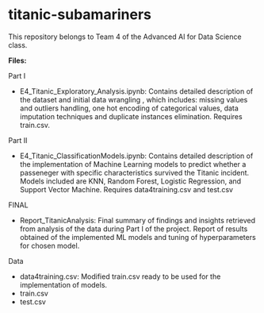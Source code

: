# titanic-subamariners
This repository belongs to Team 4 of the Advanced AI for Data Science class.

**Files:**

Part I
* E4_Titanic_Exploratory_Analysis.ipynb: Contains detailed description of the dataset and initial data wrangling , which includes: missing values and outliers handling, one hot encoding of categorical values, data imputation techniques and duplicate instances elimination. Requires train.csv.


Part II
* E4_Titanic_ClassificationModels.ipynb: Contains detailed description of the implementation of Machine Learning models to predict whether a passeneger with specific characteristics survived the Titanic incident. Models included are KNN, Random Forest, Logistic Regression, and Support Vector Machine. Requires data4training.csv and test.csv

FINAL
* Report_TitanicAnalysis: Final summary of findings and insights retrieved from analysis of the data during Part I of the project. Report of results obtained of the implemented ML models and tuning of hyperparameters for chosen model.


Data

* data4training.csv: Modified train.csv ready to be used for the implementation of models.
* train.csv
* test.csv
